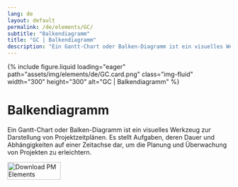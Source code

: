 ```yaml
---
lang: de
layout: default
permalink: /de/elements/GC/
subtitle: "Balkendiagramm"
title: "GC | Balkendiagramm"
description: "Ein Gantt-Chart oder Balken-Diagramm ist ein visuelles Werkzeug zur Darstellung von Projektzeitplänen. Es stellt Aufgaben, deren Dauer und Abhängigkeiten auf einer Zeitachse dar, um die Planung und Überwachung von Projekten zu erleichtern."
---
```


{% include figure.liquid loading="eager" path="assets/img/elements/de/GC.card.png" class="img-fluid" width="300" height="300" alt="GC | Balkendiagramm" %}

# Balkendiagramm

Ein Gantt-Chart oder Balken-Diagramm ist ein visuelles Werkzeug zur Darstellung von Projektzeitplänen. Es stellt Aufgaben, deren Dauer und Abhängigkeiten auf einer Zeitachse dar, um die Planung und Überwachung von Projekten zu erleichtern.

<a href="https://apps.apple.com/app/apple-store/id6738084498?pt=127441684&ct=website&mt=8">
  <img src="{{ "assets/img/en/appstore.png" | relative_url }}" width="120" height="40" alt="Download PM Elements">
</a>
